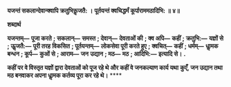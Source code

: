 **यजन्तं सकलान्देवान्क्वापि क्रतुभिरूॢजतै: ।** **पूर्तयन्तं क्वचिद्धर्मं कूर्पाराममठादिभि: ॥ ४॥** 

**शब्दार्थ** 

**यजन्तम्—** **पूजा करते** **; सकलान्—** **समस्त** **; देवान्—** **देवताओं की** **; क्व अपि—** **कहीं** **; क्रतुभि:—** **यज्ञों से** **; ऊॢजतै:—** **पूरी तरह** **विकसित** **; पूर्तयन्तम्—** **लोकसेवा पूरी करते हुए** **; क्वचित्—** **कहीं** **; धर्मम्—** **धाॢमक बन्धन** **; कूर्प—** **कुओं से** **; आराम—** **जन** **उद्यान** **; मठ—** **मठ** **; आदिभि:—** **इत्यादि से।** **.** 

**कहीं पर वे विस्तृत यज्ञों द्वारा देवताओं को पूज रहे थे और कहीं वे जनकल्याण कार्य यथा** **कुएँ, जन उद्यान तथा मठ बनवाकर अपना धाॢमक कर्तव्य पूरा कर रहे थे।** **** 
